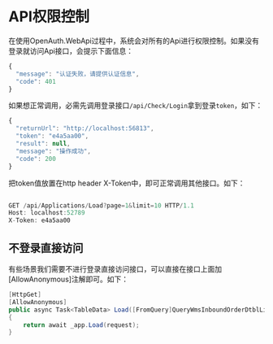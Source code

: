 # API权限控制

在使用OpenAuth.WebApi过程中，系统会对所有的Api进行权限控制。如果没有登录就访问Api接口，会提示下面信息：

```javascript
{
  "message": "认证失败，请提供认证信息",
  "code": 401
}

```
如果想正常调用，必需先调用登录接口`/api/Check/Login`拿到登录`token`，如下：

```javascript
{
  "returnUrl": "http://localhost:56813",
  "token": "e4a5aa00",
  "result": null,
  "message": "操作成功",
  "code": 200
}
```

把token值放置在http header X-Token中，即可正常调用其他接口。如下：

```javascript

GET /api/Applications/Load?page=1&limit=10 HTTP/1.1
Host: localhost:52789
X-Token: e4a5aa00

```

## 不登录直接访问

有些场景我们需要不进行登录直接访问接口，可以直接在接口上面加[AllowAnonymous]注解即可。如下：

```csharp
[HttpGet]
[AllowAnonymous]
public async Task<TableData> Load([FromQuery]QueryWmsInboundOrderDtblListReq request)
{
    return await _app.Load(request);
}
```

